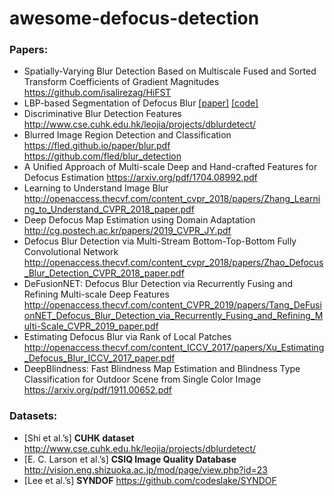 # awesome-defocus-detection

### Papers:

* Spatially-Varying Blur Detection Based on Multiscale Fused and Sorted Transform Coefficients of Gradient Magnitudes https://github.com/isalirezag/HiFST
* LBP-based Segmentation of Defocus Blur [[paper]](https://www.cs.usask.ca/faculty/eramian/defocusseg/defocusSeg.pdf)  [[code]](https://github.com/xinario/defocus_segmentation)
* Discriminative Blur Detection Features http://www.cse.cuhk.edu.hk/leojia/projects/dblurdetect/
* Blurred Image Region Detection and Classification https://fled.github.io/paper/blur.pdf https://github.com/fled/blur_detection
* A Unified Approach of Multi-scale Deep and Hand-crafted Features for Defocus Estimation https://arxiv.org/pdf/1704.08992.pdf
* Learning to Understand Image Blur http://openaccess.thecvf.com/content_cvpr_2018/papers/Zhang_Learning_to_Understand_CVPR_2018_paper.pdf
* Deep Defocus Map Estimation using Domain Adaptation http://cg.postech.ac.kr/papers/2019_CVPR_JY.pdf
* Defocus Blur Detection via Multi-Stream Bottom-Top-Bottom Fully Convolutional Network http://openaccess.thecvf.com/content_cvpr_2018/papers/Zhao_Defocus_Blur_Detection_CVPR_2018_paper.pdf
* DeFusionNET: Defocus Blur Detection via Recurrently Fusing and Refining Multi-scale Deep Features
 http://openaccess.thecvf.com/content_CVPR_2019/papers/Tang_DeFusionNET_Defocus_Blur_Detection_via_Recurrently_Fusing_and_Refining_Multi-Scale_CVPR_2019_paper.pdf
* Estimating Defocus Blur via Rank of Local Patches http://openaccess.thecvf.com/content_ICCV_2017/papers/Xu_Estimating_Defocus_Blur_ICCV_2017_paper.pdf
* DeepBlindness: Fast Blindness Map Estimation and Blindness Type Classification for Outdoor Scene from Single Color Image https://arxiv.org/pdf/1911.00652.pdf


### Datasets:
* [Shi et al.’s] **CUHK dataset** http://www.cse.cuhk.edu.hk/leojia/projects/dblurdetect/
* [E. C. Larson et al.’s] **CSIQ Image Quality Database** http://vision.eng.shizuoka.ac.jp/mod/page/view.php?id=23
* [Lee et al.’s] **SYNDOF** https://github.com/codeslake/SYNDOF
